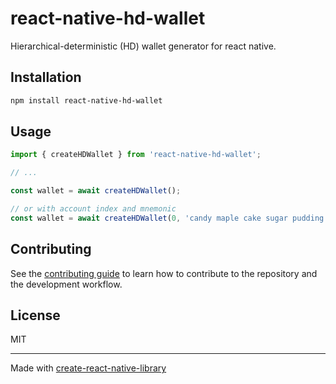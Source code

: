 # react-native-hd-wallet

Hierarchical-deterministic (HD) wallet generator for react native.

## Installation

```sh
npm install react-native-hd-wallet
```

## Usage

```js
import { createHDWallet } from 'react-native-hd-wallet';

// ...

const wallet = await createHDWallet();

// or with account index and mnemonic
const wallet = await createHDWallet(0, 'candy maple cake sugar pudding cream honey rich smooth crumble sweet treat'); 

```

## Contributing

See the [contributing guide](CONTRIBUTING.md) to learn how to contribute to the repository and the development workflow.

## License

MIT

---

Made with [create-react-native-library](https://github.com/callstack/react-native-builder-bob)
